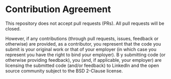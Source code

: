 # Contribution Agreement

This repository does not accept pull requests (PRs). All pull requests will be closed.

However, if any contributions (through pull requests, issues, feedback or otherwise) are provided,
as a contributor, you represent that the code you submit is your original work or that of your employer
(in which case you represent you have the right to bind your employer). B
y submitting code (or otherwise providing feedback), you (and, if applicable, your employer) are licensing
the submitted code (and/or feedback) to LinkedIn and the open source community subject to the BSD 2-Clause
license.

